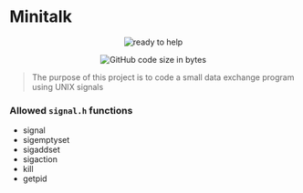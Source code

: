 # Minitalk

<p align="center">
	<img src="https://github.com/pibouill/42-project-badges/blob/main/badges/minitalke.png" alt="ready to help"/>
</p>

<p align="center">
     <img alt="GitHub code size in bytes" src="https://img.shields.io/github/languages/code-size/:user/https%3A%2F%2Fgithub.com%2Fpibouill%2Fminitalk">
</p>
 
 >The purpose of this project is to code a small data exchange program using UNIX signals

### Allowed `signal.h` functions
+ signal
+ sigemptyset
+ sigaddset
+ sigaction
+ kill
+ getpid
